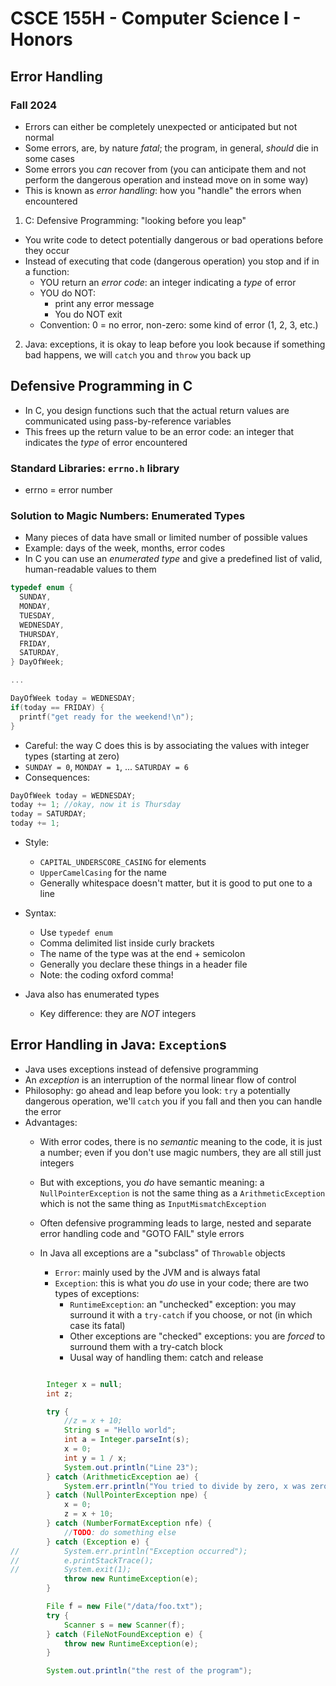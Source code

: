 
# CSCE 155H - Computer Science I - Honors
## Error Handling
### Fall 2024

* Errors can either be completely unexpected or anticipated but not normal
* Some errors, are, by nature *fatal*; the program, in general, *should* die in some cases
* Some errors you *can* recover from (you can anticipate them and not perform the dangerous operation and instead move on in some way)
* This is known as *error handling*: how you "handle" the errors when encountered

1. C: Defensive Programming: "looking before you leap"
  * You write code to detect potentially dangerous or bad operations before they occur
  * Instead of executing that code (dangerous operation) you stop and if in a function:
    * YOU return an *error code*: an integer indicating a *type* of error
    * YOU do NOT:
      * print any error message
      * You do NOT exit
    * Convention: 0 = no error, non-zero: some kind of error (1, 2, 3, etc.)
2. Java: exceptions, it is okay to leap before you look because if something bad happens, we will `catch` you and `throw` you back up

## Defensive Programming in C

* In C, you design functions such that the actual return values are communicated using pass-by-reference variables
* This frees up the return value to be an error code: an integer that indicates the *type* of error encountered

### Standard Libraries: `errno.h` library

* errno = error number

### Solution to Magic Numbers: Enumerated Types

* Many pieces of data have small or limited number of possible values
* Example: days of the week, months, error codes
* In C you can use an *enumerated type* and give a predefined list of valid, human-readable values to them

```c
typedef enum {
  SUNDAY,
  MONDAY,
  TUESDAY,
  WEDNESDAY,
  THURSDAY,
  FRIDAY,
  SATURDAY,
} DayOfWeek;

...

DayOfWeek today = WEDNESDAY;
if(today == FRIDAY) {
  printf("get ready for the weekend!\n");
}
```

* Careful: the way C does this is by associating the values with integer types (starting at zero)
* `SUNDAY = 0`, `MONDAY = 1`, ... `SATURDAY = 6`
* Consequences:

```c
DayOfWeek today = WEDNESDAY;
today += 1; //okay, now it is Thursday
today = SATURDAY;
today += 1;

```

* Style:
  * `CAPITAL_UNDERSCORE_CASING` for elements
  * `UpperCamelCasing` for the name
  * Generally whitespace doesn't matter, but it is good to put one to a line
* Syntax:
  * Use `typedef enum`
  * Comma delimited list inside curly brackets
  * The name of the type was at the end + semicolon
  * Generally you declare these things in a header file
  * Note: the coding oxford comma!

* Java also has enumerated types
  * Key difference: they are *NOT* integers

## Error Handling in Java: `Exception`s

* Java uses exceptions instead of defensive programming
* An *exception* is an interruption of the normal linear flow of control
* Philosophy: go ahead and leap before you look: `try` a potentially dangerous operation, we'll `catch` you if you fall and then you can handle the error
* Advantages:
  * With error codes, there is no *semantic* meaning to the code, it is just a number; even if you don't use magic numbers, they are all still just integers
  * But with exceptions, you *do* have semantic meaning: a `NullPointerException` is not the same thing as a `ArithmeticException` which is not the same thing as `InputMismatchException`
  * Often defensive programming leads to large, nested and separate error handling code and "GOTO FAIL" style errors

  * In Java all exceptions are a "subclass" of `Throwable` objects
    * `Error`: mainly used by the JVM and is always fatal
    * `Exception`: this is what you *do* use in your code; there are two types of exceptions:
      * `RuntimeException`: an "unchecked" exception: you may surround it with a `try-catch` if you choose, or not (in which case its fatal)  
      * Other exceptions are "checked" exceptions: you are *forced* to surround them with a try-catch block
      * Uusal way of handling them: catch and release

```java

		Integer x = null;
		int z;

		try {
			//z = x + 10;
			String s = "Hello world";
			int a = Integer.parseInt(s);
			x = 0;
			int y = 1 / x;
			System.out.println("Line 23");
		} catch (ArithmeticException ae) {
			System.err.println("You tried to divide by zero, x was zero..");
		} catch (NullPointerException npe) {
			x = 0;
			z = x + 10;
		} catch (NumberFormatException nfe) {
			//TODO: do something else
		} catch (Exception e) {
//			System.err.println("Exception occurred");
//			e.printStackTrace();
//			System.exit(1);
			throw new RuntimeException(e);
		}

		File f = new File("/data/foo.txt");
		try {
			Scanner s = new Scanner(f);
		} catch (FileNotFoundException e) {
			throw new RuntimeException(e);
		}

		System.out.println("the rest of the program");

  ```

```text









```
